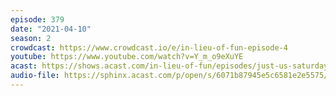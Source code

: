 ```yaml
---
episode: 379
date: "2021-04-10"
season: 2
crowdcast: https://www.crowdcast.io/e/in-lieu-of-fun-episode-4
youtube: https://www.youtube.com/watch?v=Y_m_o9eXuYE
acast: https://shows.acast.com/in-lieu-of-fun/episodes/just-us-saturday
audio-file: https://sphinx.acast.com/p/open/s/6071b87945e5c6581e2e5575/e/6072f6e845e5c6581e2e56b9/media.mp3
---
```

